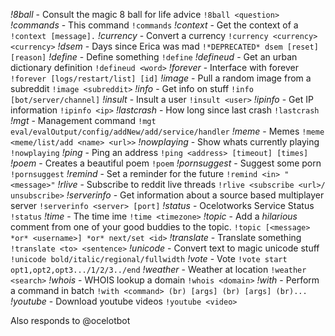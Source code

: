 *!8ball* - Consult the magic 8 ball for life advice `!8ball <question>`
*!commands* - This command `!commands`
*!context* - Get the context of a  `!context [message].`
*!currency* - Convert a currency `!currency <currency> <currency>`
*!dsem* - Days since Erica was mad `!*DEPRECATED* dsem [reset] [reason]`
*!define* - Define something `!define`
*!defineud* - Get an urban dictionary definition `!defineud <word>`
*!forever* - Interface with forever `!forever [logs/restart/list] [id]`
*!image* - Pull a random image from a subreddit `!image <subreddit>`
*!info* - Get info on stuff `!info [bot/server/channel]`
*!insult* - Insult a user `!insult <user>`
*!ipinfo* - Get IP information `!ipinfo <ip>`
*!lastcrash* - How long since last crash `!lastcrash`
*!mgt* - Management command `!mgt eval/evalOutput/config/addNew/add/service/handler`
*!meme* - Memes `!meme <meme/list/add <name> <url>>`
*!nowplaying* - Show whats currently playing `!nowplaying`
*!ping* - Ping an address `!ping <address> [timeout] [times]`
*!poem* - Creates a beautiful poem `!poem`
*!pornsuggest* - Suggest some porn `!pornsuggest`
*!remind* - Set a reminder for the future `!remind <in> "<message>"`
*!rlive* - Subscribe to reddit live threads `!rlive <subscribe <url>/ unsubscribe>`
*!serverinfo* - Get information about a source based multiplayer server `!serverinfo <server> [port]`
*!status* - Ocelotworks Service Status `!status`
*!time* - The time ime `!time <timezone>`
*!topic* - Add a *hilarious* comment from one of your good buddies to the topic. `!topic [<message> *or* <username>] *or* next/set <id>`
*!translate* - Translate something `!translate <to> <sentence>`
*!unicode* - Convert text to magic unicode stuff `!unicode bold/italic/regional/fullwidth`
*!vote* - Vote `!vote start opt1,opt2,opt3.../1/2/3../end`
*!weather* - Weather at location `!weather <search>`
*!whois* - WHOIS lookup a domain `!whois <domain>`
*!with* - Perform a command in batch `!with <command> (br) [args] (br) [args] (br)...`
*!youtube* - Download youtube videos `!youtube <video>`



Also responds to @ocelotbot <message>